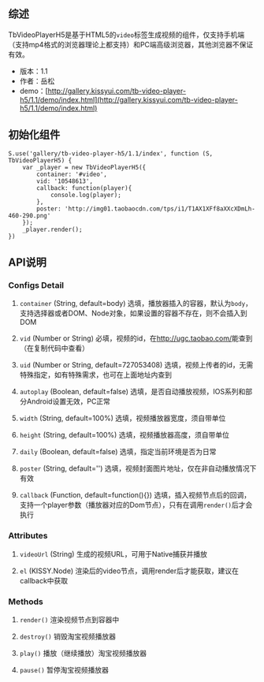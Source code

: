## 综述

TbVideoPlayerH5是基于HTML5的`video`标签生成视频的组件，仅支持手机端（支持mp4格式的浏览器理论上都支持）和PC端高级浏览器，其他浏览器不保证有效。

* 版本：1.1
* 作者：岳松
* demo：[http://gallery.kissyui.com/tb-video-player-h5/1.1/demo/index.html](http://gallery.kissyui.com/tb-video-player-h5/1.1/demo/index.html)

## 初始化组件

    S.use('gallery/tb-video-player-h5/1.1/index', function (S, TbVideoPlayerH5) {
        var _player = new TbVideoPlayerH5({
			container: '#video',
            vid: '10548613',
            callback: function(player){
                console.log(player);
            },
            poster: 'http://img01.taobaocdn.com/tps/i1/T1AX1XFf8aXXcXDmLh-460-290.png'
        });
        _player.render();
    })

## API说明

### Configs Detail

1. `container` (String, default=body)
选填，播放器插入的容器，默认为`body`，支持选择器或者DOM、Node对象，如果设置的容器不存在，则不会插入到DOM

2. `vid` (Number or String)
必填，视频的id，在<http://ugc.taobao.com/>能查到（在复制代码中查看）

3. `uid` (Number or String, default=727053408)
选填，视频上传者的id，无需特殊指定，如有特殊需求，也可在上面地址内查到

4. `autoplay` (Boolean, default=false)
选填，是否自动播放视频，IOS系列和部分Android设置无效，PC正常

5. `width` (String, default=100%)
选填，视频播放器宽度，须自带单位

6. `height` (String, default=100%)
选填，视频播放器高度，须自带单位

7. `daily` (Boolean, default=false)
选填，指定当前环境是否为日常

8. `poster` (String, default='')
选填，视频封面图片地址，仅在非自动播放情况下有效

9. `callback` (Function, default=function(){})
选填，插入视频节点后的回调，支持一个player参数（播放器对应的Dom节点），只有在调用`render()`后才会执行

### Attributes

1. `videoUrl` (String)
生成的视频URL，可用于Native捕获并播放

2. `el` (KISSY.Node)
渲染后的video节点，调用render后才能获取，建议在callback中获取

### Methods

1. `render()`
渲染视频节点到容器中

2. `destroy()`
销毁淘宝视频播放器

3. `play()`
播放（继续播放）淘宝视频播放器

4. `pause()`
暂停淘宝视频播放器